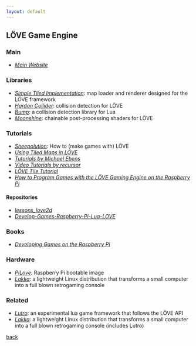 ```yaml
---
layout: default
---
```


## LÖVE Game Engine

### Main

* _[Main Website](https://love2d.org/)_

### Libraries

* _[Simple Tiled Implementation](https://github.com/karai17/Simple-Tiled-Implementation)_: map loader and renderer designed for the LÖVE framework
* _[Hardon Collider](http://vrld.github.io/HardonCollider/)_: collision detection for LÖVE
* _[Bump](https://github.com/kikito/bump.lua)_: a collision detection library for Lua
* _[Moonshine](https://github.com/vrld/moonshine)_: chainable post-processing shaders for LÖVE

### Tutorials

* _[Sheepolution](http://sheepolution.com/learn/book/contents)_: How to (make games with) LÖVE
* _[Using Tiled Maps in LÖVE](http://lua.space/gamedev/using-tiled-maps-in-love)_
* _[Tutorials by Michael Ebens](http://ebens.me/categories/tutorials/)_
* _[Video Tutorials by recursor](https://www.youtube.com/watch?v=Jte9o4S6rlo&list=PLZVNxI_lsRW2kXnJh2BMb6D82HCAoSTUB)_
* _[LÖVE Tile Tutorial](https://github.com/kikito/love-tile-tutorial/wiki)_
* _[How to Program Games with the LÖVE Gaming Engine on the Raspberry Pi](https://opensource.com/article/17/4/how-program-games-raspberry-pi)_

#### Repositories

* _[lessons_love2d](https://notabug.org/seth/lessons_love2d)_
* _[Develop-Games-Raspberry-Pi-Lua-LOVE](https://github.com/Apress/Develop-Games-Raspberry-Pi-Lua-LOVE)_

### Books

* _[Developing Games on the Raspberry Pi](https://www.apress.com/gp/book/9781484241691)_

### Hardware

* _[PiLove](http://pilove.mitako.eu/)_: Raspberry Pi bootable image
* _[Lakka](http://www.lakka.tv/)_: a lightweight Linux distribution that transforms a small computer into a full blown retrogaming console

### Related

* _[Lutro](https://docs.libretro.com/library/lutro/)_: an experimental lua game framework that follows the LÖVE API
* _[Lakka](http://www.lakka.tv/)_: a lightweight Linux distribution that transforms a small computer into a full blown retrogaming console (includes Lutro)

[back](../)
